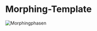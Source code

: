 Morphing-Template
==============================

<img src="https://raw.github.com/SirJimPanse/Bachelor-HSRM-Medieninformatik/master/Computergrafik/Blatt1/MorphTemplate.jpg" title="Morphingphasen"> </img>
